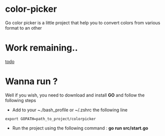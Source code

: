 # color-picker

Go color picker is a little project that help you to convert colors from various format to an other 

# Work remaining.. 

[todo](https://taska.de/v/H1z-IQoWcl)

# Wanna run ? 

Well if you wish, you need to download and install **GO** and follow the following steps 

* Add to your ~./bash_profile or ~/.zshrc the following line 
```shell
export GOPATH=path_to_project/colorpicker
```
* Run the project using the following command : **go run src/start.go** 

